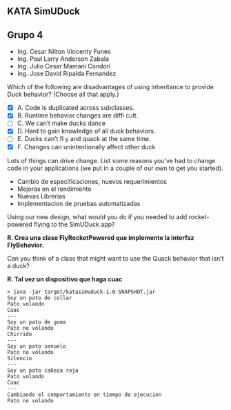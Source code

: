 ## KATA SimUDuck ##

## Grupo 4
- Ing. Cesar Nilton Vincenty Funes
- Ing. Paul Larry Anderson Zabala
- Ing. Julio Cesar Mamani Condori
- Ing. Jose David Ripalda Fernandez

Which of the following are disadvantages of using inheritance to provide Duck behavior? (Choose all that apply.)

- [x] A. Code is duplicated across subclasses.
- [x] B. Runtime behavior changes are diffi cult.
- [ ] C. We can’t make ducks dance
- [x] D. Hard to gain knowledge of all duck behaviors.
- [ ] E. Ducks can’t fl y and quack at the same time.
- [x] F. Changes can unintentionally affect other duck

Lots of things can drive change. List some reasons you’ve had to change code in your applications (we put in a couple of our own to get you started).

- Cambio de especificaciones, nuevos requerimientos
- Mejoras en el rendimiento
- Nuevas Librerias
- Implementacion de pruebas automatizadas

Using our new design, what would you do if you needed to add rocket-powered flying to the SimUDuck app?

**R. Crea una clase FlyRocketPowered que implemente la interfaz FlyBehavior.**

Can you think of a class that might want to use the Quack behavior that isn’t a duck?

**R. Tal vez un dispositivo que haga cuac**

```
> java -jar target/katasimuduck-1.0-SNAPSHOT.jar
Soy un pato de collar
Pato volando
Cuac
---
Soy un pato de goma
Pato no volando
Chirrido
---
Soy un pato senuelo
Pato no volando
Silencio
---
Soy un pato cabeza roja
Pato volando
Cuac
---
Cambiando el comportamiento en tiempo de ejecucion
Pato no volando
```